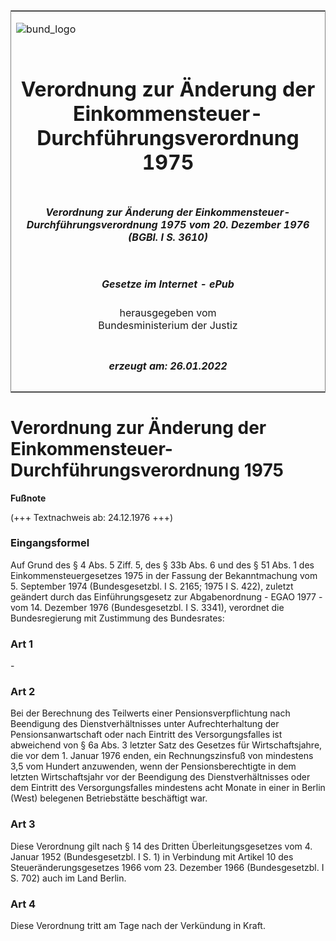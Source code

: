 <span id="DECKBLATT.html"></span>

<table border="0" frame="border" width="100%">

<tr valign="top">

<td align="left">

![bund\_logo](BfJ_2021_Web_de_de.gif)

</td>

<td align="right">

 

</td>

</tr>

<tr align="center" valign="middle">

<td colspan="2">

# Verordnung zur Änderung der Einkommensteuer-Durchführungsverordnung 1975

</td>

</tr>

<tr align="center" valign="middle">

<td colspan="2">

##### Verordnung zur Änderung der Einkommensteuer-Durchführungsverordnung 1975 vom 20. Dezember 1976 (BGBl. I S. 3610)

</td>

</tr>

<tr align="center" valign="middle">

<td colspan="2">

  
  

##### Gesetze im Internet - ePub  
  
herausgegeben vom  
Bundesministerium der Justiz

</td>

</tr>

<tr align="center" valign="bottom">

<td colspan="2">

  
  

##### erzeugt am: 26.01.2022

</td>

</tr>

</table>

<span id="BJNR036100976.html"></span>

# Verordnung zur Änderung der Einkommensteuer-Durchführungsverordnung 1975

<div>

  
**Fußnote**

<div class="jnhtml">

<div>

<div class="jurAbsatz">

(+++ Textnachweis ab: 24.12.1976 +++)

</div>

</div>

</div>

</div>

<span id="BJNR036100976BJNE000100306.html"></span>

### Eingangsformel  

<div>

<div class="jnhtml">

<div>

<div class="jurAbsatz">

Auf Grund des § 4 Abs. 5 Ziff. 5, des § 33b Abs. 6 und des § 51 Abs. 1
des Einkommensteuergesetzes 1975 in der Fassung der Bekanntmachung vom
5. September 1974 (Bundesgesetzbl. I S. 2165; 1975 I S. 422), zuletzt
geändert durch das Einführungsgesetz zur Abgabenordnung - EGAO 1977 -
vom 14. Dezember 1976 (Bundesgesetzbl. I S. 3341), verordnet die
Bundesregierung mit Zustimmung des Bundesrates:

</div>

</div>

</div>

</div>

<span id="BJNR036100976BJNE000200306.html"></span>

### Art 1  

<div>

<div class="jnhtml">

<div>

<div class="jurAbsatz">

\-

</div>

</div>

</div>

</div>

<span id="BJNR036100976BJNE000300306.html"></span>

### Art 2  

<div>

<div class="jnhtml">

<div>

<div class="jurAbsatz">

Bei der Berechnung des Teilwerts einer Pensionsverpflichtung nach
Beendigung des Dienstverhältnisses unter Aufrechterhaltung der
Pensionsanwartschaft oder nach Eintritt des Versorgungsfalles ist
abweichend von § 6a Abs. 3 letzter Satz des Gesetzes für
Wirtschaftsjahre, die vor dem 1. Januar 1976 enden, ein Rechnungszinsfuß
von mindestens 3,5 vom Hundert anzuwenden, wenn der Pensionsberechtigte
in dem letzten Wirtschaftsjahr vor der Beendigung des
Dienstverhältnisses oder dem Eintritt des Versorgungsfalles mindestens
acht Monate in einer in Berlin (West) belegenen Betriebstätte
beschäftigt war.

</div>

</div>

</div>

</div>

<span id="BJNR036100976BJNE000400306.html"></span>

### Art 3  

<div>

<div class="jnhtml">

<div>

<div class="jurAbsatz">

Diese Verordnung gilt nach § 14 des Dritten Überleitungsgesetzes vom 4.
Januar 1952 (Bundesgesetzbl. I S. 1) in Verbindung mit Artikel 10 des
Steueränderungsgesetzes 1966 vom 23. Dezember 1966 (Bundesgesetzbl. I S.
702) auch im Land Berlin.

</div>

</div>

</div>

</div>

<span id="BJNR036100976BJNE000500306.html"></span>

### Art 4  

<div>

<div class="jnhtml">

<div>

<div class="jurAbsatz">

Diese Verordnung tritt am Tage nach der Verkündung in Kraft.

</div>

</div>

</div>

</div>
